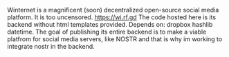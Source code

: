 Winternet is a magnificent (soon) decentralized open-source social media platform. It is too uncensored. https://wi.rf.gd The code hosted here is its backend without html templates provided. Depends on: dropbox hashlib datetime. The goal of publishing its entire backend is to make a viable platfrom for social media servers, like NOSTR and that is why im working to integrate nostr in the backend.
